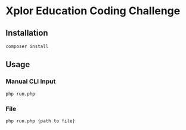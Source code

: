 # Xplor Education Coding Challenge

## Installation
```
composer install
```

## Usage

### Manual CLI Input
```
php run.php
```

### File
```
php run.php {path to file}
```
